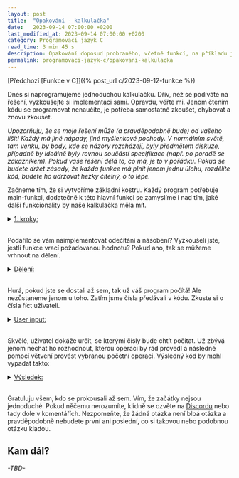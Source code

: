 ```yaml
---
layout: post
title:  "Opakování - kalkulačka"
date:   2023-09-14 07:00:00 +0200
last_modified_at: 2023-09-14 07:00:00 +0200
category: Programovací jazyk C
read_time: 3 min 45 s
description: Opakování doposud probraného, včetně funkcí, na příkladu jednoduché kalkulačky psané v programovacím jazyku C.
permalink: programovaci-jazyk-c/opakovani-kalkulacka
---
```


[Předchozí [Funkce v C]]({% post_url c/2023-09-12-funkce %})

Dnes si naprogramujeme jednoduchou kalkulačku. Dřív, než se podíváte na řešení, vyzkoušejte si implementaci sami. Opravdu, věřte mi. Jenom čtením kódu se programovat nenaučíte, je potřeba samostatně zkoušet, chybovat a znovu zkoušet.

*Upozorňuju, že se moje řešení může (a pravděpodobně bude) od vašeho lišit! Každý má jiné nápady, jiné myšlenkové pochody. V normálním světě, tam venku, by body, kde se názory rozcházejí, byly předmětem diskuze, případně by ideálně byly rovnou součástí specifikace (např. po poradě se zákazníkem). Pokud vaše řešení dělá to, co má, je to v pořádku. Pokud se budete držet zásady, že každá funkce má plnit jenom jednu úlohu, rozdělíte kód, budete ho udržovat hezky čitelný, o to lépe.*

Začneme tím, že si vytvoříme základní kostru. Každý program potřebuje main-funkci, dodatečně k této hlavní funkci se zamyslíme i nad tím, jaké další funkcionality by naše kalkulačka měla mít.

<!-- 1. krok -->

  <details>
    <summary><u>1. kroky: </u></summary>
<br />
Nejdříve se zamyslíme nad tím, co naše kalkulačka musí umět a jak to budeme testovat.
- Testování bude zatím nejjednodušší pomocí printf v mainu.
- Kalkulačka by měla umět sčítat, odečítat, násobit a dělit.

První základní kostra by mohla vypadat následovně:

{% highlight c %}
#include <stdio.h>

int scitani(int a, int b)
{
    return a + b;
}

int odecitani(int a, int b)
{
    return 0;
}

int nasobeni(int a, int b)
{
    return 0;
}

// TODO: deleni

int main(void)
{
    printf("Test: %d\n", scitani(5, 3));
    return 0;
} {% endhighlight %}

Předpokládejme, že naše kalkulačka zatím umí počítat jenom s celými čísly. Implementace sčítání, odečítání a násobení by tedy neměla být těžká. Sčítání můžu otestovat v mainu a výsledek si nechat vytisknout na konzoli.

Zkuste si sami doplnit kód pro odečítání a násobení (momentálně tyto dvě funkce vrací pouze hodnotu 0).
  </details>
<br />

Podařilo se vám naimplementovat odečítání a násobení? Vyzkoušeli jste, jestli funkce vrací požadovanou hodnotu? Pokud ano, tak se můžeme vrhnout na dělení.

<!-- 2. krok -->

  <details>
    <summary><u>Dělení: </u></summary>
<br />
{% highlight c %}
#include <stdio.h>

int scitani(int a, int b)
{
    return a + b;
}

int odecitani(int a, int b)
{
    return 0;
}

int nasobeni(int a, int b)
{
    return 0;
}

double deleni(int a, int b)
{
    if (b == 0)
    {
        printf("Chyba: deleni nulou!\n");
        return -1;
    }

    return (double) a / b;
}

int main(void)
{
    printf("Test: %f\n", deleni(5, 3));
    return 0;
} {% endhighlight %}

Nezapomeňte u dělení dát návratnou hodnotu double - pokud byste dali int, pak by se vždy vracelo pouze celé číslo a tudíž (většinou) nesprávný výsledek. A také je třeba dopsat u return double, protože int děleno int je vždy int a tedy výpočet je celé číslo, i přesto, že je následně vráceno na volajícího ve formě desetinného čísla (opět - zkuste si (double) vynechat a mrkněte, co se stane).

V případě, že je dělitel 0, funkce má vytisknout na konzoli chybovou hlášku. Vrátit by se mohlo jakékoli číslo, např. -1 (nebo i 1, 2 atd., prostě jiné než 0). Mezi programátory se ustálilo, že jakékoli jiné číslo než 0 značí chybu. Např. ([zde](https://stackoverflow.com/questions/204476/what-should-main-return-in-c-and-c){:target="_blank"}) je hezky popsáno, co znamená návratové hodnota main.

Také si ohlídejte format specifier u printf v mainu. Tentokrát je třeba %f, protože jako argument máme desetinné číslo.
  </details>
<br />

Hurá, pokud jste se dostali až sem, tak už váš program počítá! Ale nezůstaneme jenom u toho. Zatím jsme čísla předávali v kódu. Zkuste si o čísla říct uživateli.

<!-- 3. krok -->

  <details>
    <summary><u>User input: </u></summary>
<br />
{% highlight c %}
int main(void)
{
    int a, b;

    printf("Prosim zadejte 2 cisla (oddelena mezerou): ");
    scanf("%d %d", &a, &b);

    printf("Test: %f\n", deleni(a, b));
    return 0;
} {% endhighlight %}

Ostatní funkce zůstávají stejné, momentálně pracujeme jenom v main. Nejprve je potřeba si někde určit 2 proměnné, ve kterých následně uložíme čísla, která nám dodá uživatel. A čtení textu dosáhneme pomocí scanf, jak jsme viděli v <a href="https://wild-karoline.github.io/programovaci-jazyk-c/scanf">předposlední kapitole</a>.
  </details>
<br />

Skvělé, uživatel dokáže určit, se kterými čísly bude chtít počítat. Už zbývá jenom nechat ho rozhodnout, kterou operaci by rád provedl a následně pomocí větvení provést vybranou početní operaci. Výsledný kód by mohl vypadat takto:

<!-- 4. krok -->

  <details>
    <summary><u>Výsledek: </u></summary>
<br />
{% highlight c %}
#include <stdio.h>

int scitani(int a, int b)
{
    return a + b;
}

int odecitani(int a, int b)
{
    return a - b;
}

int nasobeni(int a, int b)
{
    return a * b;
}

double deleni(int a, int b)
{
    if (b == 0)
    {
        printf("Chyba: deleni nulou!\n");
        return -1;
    }

    return (double) a / b;
}

int main(void)
{
    int a, b;
    char operace;

    printf("Prosim zvolte operaci (+, -, *, /): ");
    scanf("%c", &operace);

    printf("Prosim zadejte 2 cisla (oddelena mezerou): ");
    scanf("%d %d", &a, &b);

    double vysledek;

    switch (operace)
    {
    case '+':
        vysledek = scitani(a, b);
        break;
    case '-':
        vysledek = odecitani(a, b);
        break;
    case '*':
        vysledek = nasobeni(a, b);
        break;
    case '/':
        vysledek = deleni(a, b);
        break;
    default:
        printf("Neplatna operace!\n");
        return -1;
    }

    printf("Vysledek: %d %c %d = %.2f\n", a, operace, b, vysledek);
    return 0;
}
 {% endhighlight %}

<!-- TODO -->
Kód je jako vždy dostupný na <a href="https://github.com/wild-karoline/C/blob/main/08-kalkulacka/calculator.c">GitHubu</a>.
  </details>
<br />

Gratuluju všem, kdo se prokousali až sem. Vím, že začátky nejsou jednoduché. Pokud něčemu nerozumíte, klidně se ozvěte na [Discordu](https://discord.gg/hB8UYAgwUE) nebo tady dole v komentářích. Nezpomeňte, že žádná otázka není blbá otázka a pravděpodobně nebudete první ani poslední, co si takovou nebo podobnou otázku kladou.

## Kam dál?

*\-TBD\-*
